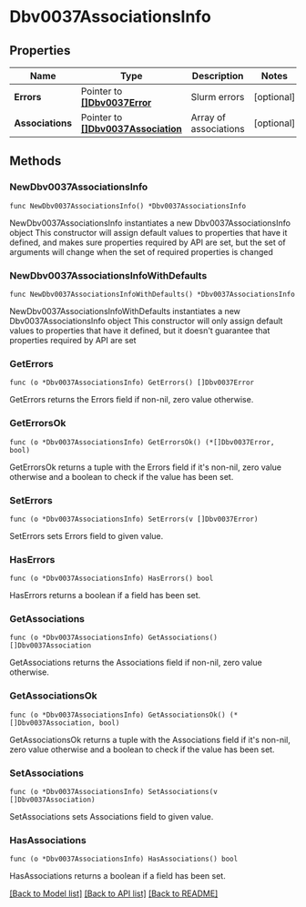 # Dbv0037AssociationsInfo

## Properties

Name | Type | Description | Notes
------------ | ------------- | ------------- | -------------
**Errors** | Pointer to [**[]Dbv0037Error**](Dbv0037Error.md) | Slurm errors | [optional] 
**Associations** | Pointer to [**[]Dbv0037Association**](Dbv0037Association.md) | Array of associations | [optional] 

## Methods

### NewDbv0037AssociationsInfo

`func NewDbv0037AssociationsInfo() *Dbv0037AssociationsInfo`

NewDbv0037AssociationsInfo instantiates a new Dbv0037AssociationsInfo object
This constructor will assign default values to properties that have it defined,
and makes sure properties required by API are set, but the set of arguments
will change when the set of required properties is changed

### NewDbv0037AssociationsInfoWithDefaults

`func NewDbv0037AssociationsInfoWithDefaults() *Dbv0037AssociationsInfo`

NewDbv0037AssociationsInfoWithDefaults instantiates a new Dbv0037AssociationsInfo object
This constructor will only assign default values to properties that have it defined,
but it doesn't guarantee that properties required by API are set

### GetErrors

`func (o *Dbv0037AssociationsInfo) GetErrors() []Dbv0037Error`

GetErrors returns the Errors field if non-nil, zero value otherwise.

### GetErrorsOk

`func (o *Dbv0037AssociationsInfo) GetErrorsOk() (*[]Dbv0037Error, bool)`

GetErrorsOk returns a tuple with the Errors field if it's non-nil, zero value otherwise
and a boolean to check if the value has been set.

### SetErrors

`func (o *Dbv0037AssociationsInfo) SetErrors(v []Dbv0037Error)`

SetErrors sets Errors field to given value.

### HasErrors

`func (o *Dbv0037AssociationsInfo) HasErrors() bool`

HasErrors returns a boolean if a field has been set.

### GetAssociations

`func (o *Dbv0037AssociationsInfo) GetAssociations() []Dbv0037Association`

GetAssociations returns the Associations field if non-nil, zero value otherwise.

### GetAssociationsOk

`func (o *Dbv0037AssociationsInfo) GetAssociationsOk() (*[]Dbv0037Association, bool)`

GetAssociationsOk returns a tuple with the Associations field if it's non-nil, zero value otherwise
and a boolean to check if the value has been set.

### SetAssociations

`func (o *Dbv0037AssociationsInfo) SetAssociations(v []Dbv0037Association)`

SetAssociations sets Associations field to given value.

### HasAssociations

`func (o *Dbv0037AssociationsInfo) HasAssociations() bool`

HasAssociations returns a boolean if a field has been set.


[[Back to Model list]](../README.md#documentation-for-models) [[Back to API list]](../README.md#documentation-for-api-endpoints) [[Back to README]](../README.md)


